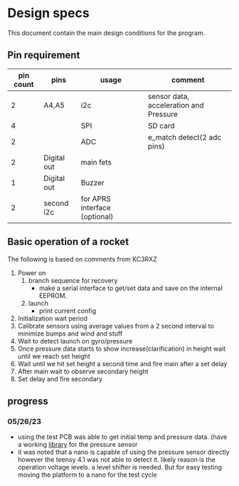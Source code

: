 # Design specs

This document contain the main design conditions for the program. 

## Pin requirement

|pin count| pins | usage | comment|
|---|---|---|---|
2 | A4,A5 | i2c | sensor data, acceleration and Pressure
4 | | SPI | SD card
2 | | ADC |e_match detect(2 adc pins)
2 | Digital out | main fets
1 | Digital out | Buzzer
2 | second i2c | for APRS interface (optional)

## Basic operation of a rocket

The following is based on comments from KC3RXZ
 
1. Power on
	1. branch sequence for recovery
		- make a serial interface to get/set data and save on the internal EEPROM.
	2. launch
		- print current config
2. Initialization wait period 
3. Calibrate sensors using average values from a 2 second interval to minimize bumps and wind and stuff
4. Wait to detect launch on gyro/pressure
5. Once pressure data starts to show increase(clarification) in height wait until we reach set height
6. Wait until we hit set height a second time and fire main after a set delay
7. After main wait to observe secondary height
8. Set delay and fire secondary


## progress 

### 05/26/23
- using the test PCB was able to get initial temp and pressure data. (have a working [library](https://github.com/abishur/ms5x) for the pressure sensor
- it was noted that a nano is capable of using the pressure sensor directly however the teensy 4.1 was not able to detect it. likely reason is the operation voltage levels. a level shifter is needed. But for easy testing moving the platform to a nano for the test cycle 
	
